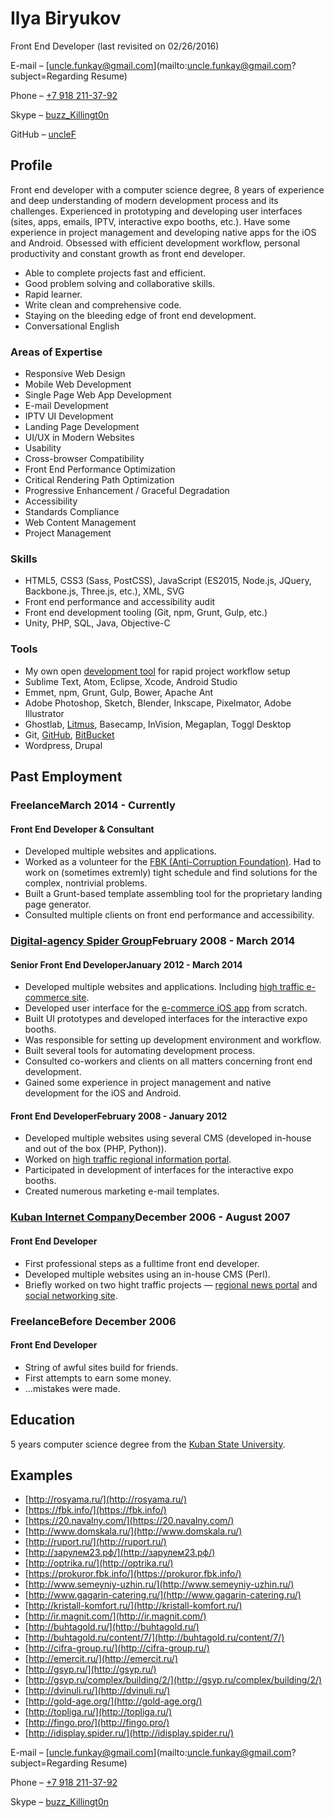 # Ilya Biryukov

Front End Developer (last revisited on 02/26/2016)

E-mail – [uncle.funkay@gmail.com](mailto:uncle.funkay@gmail.com?subject=Regarding Resume)

Phone – [+7 918 211-37-92](tel:+79182113792)

Skype – [buzz_Killingt0n](skype:buzz_Killingt0n?chat)

GitHub – [uncleF](https://github.com/uncleF)

## Profile

Front end developer with a computer science degree, 8 years of experience and deep understanding of modern development process and its challenges. Experienced in prototyping and developing user interfaces (sites, apps, emails, IPTV, interactive expo booths, etc.). Have some experience in project management and developing native apps for the iOS and Android. Obsessed with efficient development workflow, personal productivity and constant growth as front end developer.

*   Able to complete projects fast and efficient.
*   Good problem solving and collaborative skills.
*   Rapid learner.
*   Write clean and comprehensive code.
*   Staying on the bleeding edge of front end development.
*   Conversational English

### Areas of Expertise

*   Responsive Web Design
*   Mobile Web Development
*   Single Page Web App Development
*   E-mail Development
*   IPTV UI Development
*   Landing Page Development
*   UI/UX in Modern Websites
*   Usability
*   Cross-browser Compatibility
*   Front End Performance Optimization
*   Critical Rendering Path Optimization
*   Progressive Enhancement / Graceful Degradation
*   Accessibility
*   Standards Compliance
*   Web Content Management
*   Project Management

### Skills

*   HTML5, CSS3 (Sass, PostCSS), JavaScript (ES2015, Node.js, JQuery, Backbone.js, Three.js, etc.), XML, SVG
*   Front end performance and accessibility audit
*   Front end development tooling (Git, npm, Grunt, Gulp, etc.)
*   Unity, PHP, SQL, Java, Objective-C

### Tools

*   My own open [development tool](https://github.com/uncleF/TemplateX) for rapid project workflow setup
*   Sublime Text, Atom, Eclipse, Xcode, Android Studio
*   Emmet, npm, Grunt, Gulp, Bower, Apache Ant
*   Adobe Photoshop, Sketch, Blender, Inkscape, Pixelmator, Adobe Illustrator
*   Ghostlab, [Litmus](https://litmus.com), Basecamp, InVision, Megaplan, Toggl Desktop
*   Git, [GitHub](https://github.com/), [BitBucket](https://bitbucket.org/)
*   Wordpress, Drupal

## Past Employment

### FreelanceMarch 2014 - Currently

#### Front End Developer & Consultant

*   Developed multiple websites and applications.
*   Worked as a volunteer for the [FBK (Anti-Corruption Foundation)](http://fbk.info/). Had to work on (sometimes extremly) tight schedule and find solutions for the complex, nontrivial problems.
*   Built a Grunt-based template assembling tool for the proprietary landing page generator.
*   Consulted multiple clients on front end performance and accessibility.

### [Digital-agency Spider Group](http://spider.ru/en/)February 2008 - March 2014

#### Senior Front End DeveloperJanuary 2012 - March 2014

*   Developed multiple websites and applications. Including [high traffic e-commerce site](http://topliga.ru/).
*   Developed user interface for the [e-commerce iOS app](https://itunes.apple.com/us/app/fingo.-furniture.-try-before/id567070760?mt=8) from scratch.
*   Built UI prototypes and developed interfaces for the interactive expo booths.
*   Was responsible for setting up development environment and workflow.
*   Built several tools for automating development process.
*   Consulted co-workers and clients on all matters concerning front end development.
*   Gained some experience in project management and native development for the iOS and Android.

#### Front End DeveloperFebruary 2008 - January 2012

*   Developed multiple websites using several CMS (developed in-house and out of the box (PHP, Python)).
*   Worked on [high traffic regional information portal](http://www.kuban.ru/).
*   Participated in development of interfaces for the interactive expo booths.
*   Created numerous marketing e-mail templates.

### [Kuban Internet Company](http://kubic.ru/)December 2006 - August 2007

#### Front End Developer

*   First professional steps as a fulltime front end developer.
*   Developed multiple websites using an in-house CMS (Perl).
*   Briefly worked on two hight traffic projects — [regional news portal](http://www.yuga.ru/) and [social networking site](http://www.diary.ru/).

### FreelanceBefore December 2006

#### Front End Developer

*   String of awful sites build for friends.
*   First attempts to earn some money.
*   ...mistakes were made.

## Education

5 years computer science degree from the [Kuban State University](http://www.kubsu.ru/en/).

## Examples

*   [http://rosyama.ru/](http://rosyama.ru/)
*   [https://fbk.info/](https://fbk.info/)
*   [https://20.navalny.com/](https://20.navalny.com/)
*   [http://www.domskala.ru/](http://www.domskala.ru/)
*   [http://ruport.ru/](http://ruport.ru/)
*   [http://зарулем23.рф/](http://зарулем23.рф/)
*   [http://optrika.ru/](http://optrika.ru/)
*   [https://prokuror.fbk.info/](https://prokuror.fbk.info/)
*   [http://www.semeyniy-uzhin.ru/](http://www.semeyniy-uzhin.ru/)
*   [http://www.gagarin-catering.ru/](http://www.gagarin-catering.ru/)
*   [http://kristall-komfort.ru/](http://kristall-komfort.ru/)
*   [http://ir.magnit.com/](http://ir.magnit.com/)
*   [http://buhtagold.ru/](http://buhtagold.ru/)
*   [http://buhtagold.ru/content/7/](http://buhtagold.ru/content/7/)
*   [http://cifra-group.ru/](http://cifra-group.ru/)
*   [http://emercit.ru/](http://emercit.ru/)
*   [http://gsyp.ru/](http://gsyp.ru/)
*   [http://gsyp.ru/complex/building/2/](http://gsyp.ru/complex/building/2/)
*   [http://dvinuli.ru/](http://dvinuli.ru/)
*   [http://gold-age.org/](http://gold-age.org/)
*   [http://topliga.ru/](http://topliga.ru/)
*   [http://fingo.pro/](http://fingo.pro/)
*   [http://idisplay.spider.ru/](http://idisplay.spider.ru/)

E-mail – [uncle.funkay@gmail.com](mailto:uncle.funkay@gmail.com?subject=Regarding Resume)

Phone – [+7 918 211-37-92](tel:+79182113792)

Skype – [buzz_Killingt0n](skype:buzz_Killingt0n?chat)